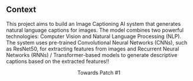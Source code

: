 ## Context
This project aims to build an Image Captioning AI system that generates natural language captions for images. 
The model combines two powerful technologies: Computer Vision and Natural Language Processing (NLP). The system uses pre-trained Convolutional Neural Networks (CNNs), such as ResNet50, for extracting features from images and Recurrent Neural Networks (RNNs) / Transformer-based models to generate descriptive captions based on the extracted features!!
<center> <p>Towards Patch #1</p> </center>
